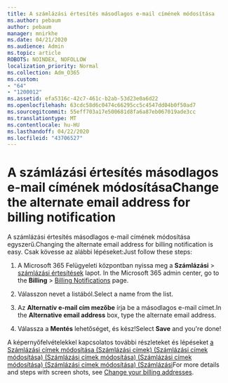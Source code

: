 ```yaml
---
title: A számlázási értesítés másodlagos e-mail címének módosítása
ms.author: pebaum
author: pebaum
manager: mnirkhe
ms.date: 04/21/2020
ms.audience: Admin
ms.topic: article
ROBOTS: NOINDEX, NOFOLLOW
localization_priority: Normal
ms.collection: Adm_O365
ms.custom:
- "64"
- "1200012"
ms.assetid: efa5316c-42c7-461c-b2ab-53d23e0a6d22
ms.openlocfilehash: 63cdc58d6c0474c66295cc5c4547dd04b0f50ad7
ms.sourcegitcommit: 55eff703a17e500681d8fa6a87eb067019ade3cc
ms.translationtype: MT
ms.contentlocale: hu-HU
ms.lasthandoff: 04/22/2020
ms.locfileid: "43706527"
---
```

# <a name="change-the-alternate-email-address-for-billing-notification"></a><span data-ttu-id="b20eb-102">A számlázási értesítés másodlagos e-mail címének módosítása</span><span class="sxs-lookup"><span data-stu-id="b20eb-102">Change the alternate email address for billing notification</span></span>

<span data-ttu-id="b20eb-103">A számlázási értesítés másodlagos e-mail címének módosítása egyszerű.</span><span class="sxs-lookup"><span data-stu-id="b20eb-103">Changing the alternate email address for billing notification is easy.</span></span> <span data-ttu-id="b20eb-104">Csak kövesse az alábbi lépéseket:</span><span class="sxs-lookup"><span data-stu-id="b20eb-104">Just follow these steps:</span></span>
  
1. <span data-ttu-id="b20eb-105">A Microsoft 365 Felügyeleti központban nyissa meg a **Számlázási** \> [számlázási értesítések](https://go.microsoft.com/fwlink/p/?linkid=853212) lapot.  </span><span class="sxs-lookup"><span data-stu-id="b20eb-105">In the Microsoft 365 admin center, go to the **Billing** \>  [Billing Notifications](https://go.microsoft.com/fwlink/p/?linkid=853212) page.</span></span>

2. <span data-ttu-id="b20eb-106">Válasszon nevet a listából.</span><span class="sxs-lookup"><span data-stu-id="b20eb-106">Select a name from the list.</span></span>

3. <span data-ttu-id="b20eb-107">Az **Alternatív e-mail cím mezőbe** írja be a másodlagos e-mail címet.</span><span class="sxs-lookup"><span data-stu-id="b20eb-107">In the **Alternative email address** box, type the alternate email address.</span></span>

4. <span data-ttu-id="b20eb-108">Válassza a **Mentés** lehetőséget, és kész!</span><span class="sxs-lookup"><span data-stu-id="b20eb-108">Select **Save** and you're done!</span></span>

<span data-ttu-id="b20eb-109">A képernyőfelvételekkel kapcsolatos további részleteket és lépéseket [a Számlázási címek módosítása (Számlázási címek) (Számlázási címek módosítása) (Számlázási címek módosítása) (Számlázási címek módosítása) (Számlázási címek módosítása) (Számlázási](https://docs.microsoft.com/office365/admin/subscriptions-and-billing/change-your-billing-addresses)</span><span class="sxs-lookup"><span data-stu-id="b20eb-109">For more details and steps with screen shots, see [Change your billing addresses](https://docs.microsoft.com/office365/admin/subscriptions-and-billing/change-your-billing-addresses).</span></span>
  